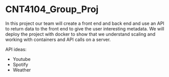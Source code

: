 # CNT4104_Group_Proj
In this project our team will create a front end and back end and use an API to return data to the front end to give the user interesting metadata.
We will deploy the project with docker to show that we understand scaling and working with containers and API calls on a server.

API ideas:
- Youtube
- Spotify
- Weather
